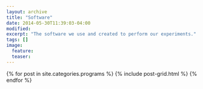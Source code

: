 ```yaml
---
layout: archive
title: "Software"
date: 2014-05-30T11:39:03-04:00
modified:
excerpt: "The software we use and created to perform our experiments."
tags: []
image:
  feature:
  teaser:
---
```


<div class="tiles">
{% for post in site.categories.programs %}
  {% include post-grid.html %}
{% endfor %}
</div><!-- /.tiles -->
